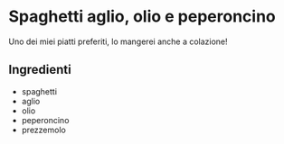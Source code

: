 # Spaghetti aglio, olio e peperoncino

Uno dei miei piatti preferiti, lo mangerei anche a colazione!

## Ingredienti
* spaghetti
* aglio
* olio
* peperoncino
* prezzemolo
